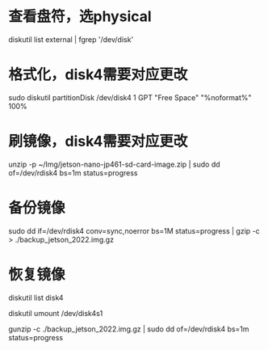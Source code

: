 # 查看盘符，选physical
diskutil list external | fgrep '/dev/disk'

# 格式化，disk4需要对应更改
sudo diskutil partitionDisk /dev/disk4 1 GPT "Free Space" "%noformat%" 100%

# 刷镜像，disk4需要对应更改
unzip -p ~/Img/jetson-nano-jp461-sd-card-image.zip | sudo dd of=/dev/rdisk4 bs=1m status=progress

# 备份镜像
sudo dd if=/dev/rdisk4 conv=sync,noerror bs=1M status=progress | gzip -c > ./backup_jetson_2022.img.gz

# 恢复镜像
diskutil list disk4

diskutil umount /dev/disk4s1

gunzip -c ./backup_jetson_2022.img.gz | sudo dd of=/dev/rdisk4 bs=1m status=progress

